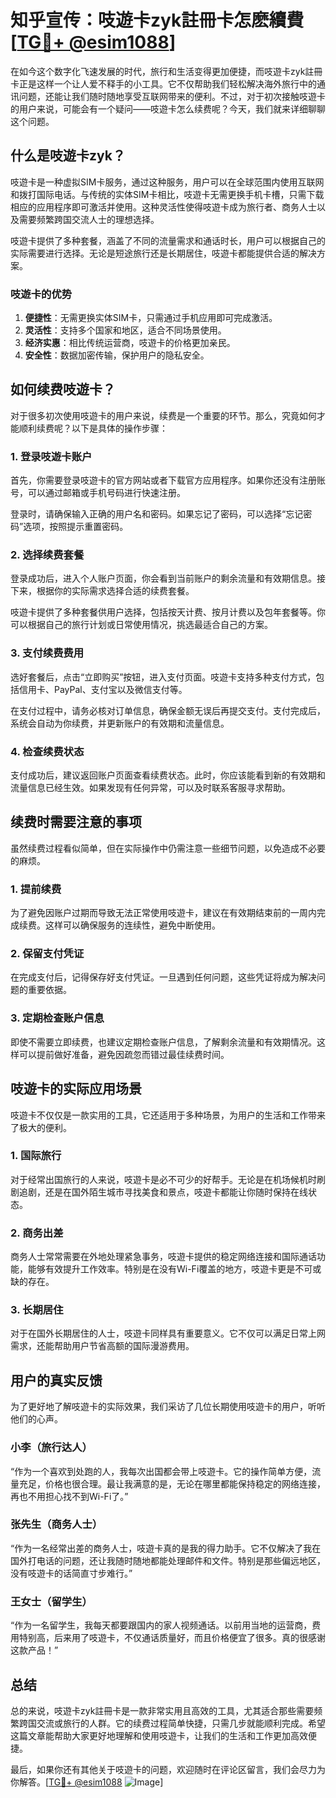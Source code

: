 # 知乎宣传：吱遊卡zyk註冊卡怎麽續費[[TG💪+ @esim1088](https://t.me/s/esim1088)]

在如今这个数字化飞速发展的时代，旅行和生活变得更加便捷，而吱遊卡zyk註冊卡正是这样一个让人爱不释手的小工具。它不仅帮助我们轻松解决海外旅行中的通讯问题，还能让我们随时随地享受互联网带来的便利。不过，对于初次接触吱遊卡的用户来说，可能会有一个疑问——吱遊卡怎么续费呢？今天，我们就来详细聊聊这个问题。

## 什么是吱遊卡zyk？

吱遊卡是一种虚拟SIM卡服务，通过这种服务，用户可以在全球范围内使用互联网和拨打国际电话。与传统的实体SIM卡相比，吱遊卡无需更换手机卡槽，只需下载相应的应用程序即可激活并使用。这种灵活性使得吱遊卡成为旅行者、商务人士以及需要频繁跨国交流人士的理想选择。

吱遊卡提供了多种套餐，涵盖了不同的流量需求和通话时长，用户可以根据自己的实际需要进行选择。无论是短途旅行还是长期居住，吱遊卡都能提供合适的解决方案。

### 吱遊卡的优势

1. **便捷性**：无需更换实体SIM卡，只需通过手机应用即可完成激活。
2. **灵活性**：支持多个国家和地区，适合不同场景使用。
3. **经济实惠**：相比传统运营商，吱遊卡的价格更加亲民。
4. **安全性**：数据加密传输，保护用户的隐私安全。

## 如何续费吱遊卡？

对于很多初次使用吱遊卡的用户来说，续费是一个重要的环节。那么，究竟如何才能顺利续费呢？以下是具体的操作步骤：

### 1. 登录吱遊卡账户

首先，你需要登录吱遊卡的官方网站或者下载官方应用程序。如果你还没有注册账号，可以通过邮箱或手机号码进行快速注册。

登录时，请确保输入正确的用户名和密码。如果忘记了密码，可以选择“忘记密码”选项，按照提示重置密码。

### 2. 选择续费套餐

登录成功后，进入个人账户页面，你会看到当前账户的剩余流量和有效期信息。接下来，根据你的实际需求选择合适的续费套餐。

吱遊卡提供了多种套餐供用户选择，包括按天计费、按月计费以及包年套餐等。你可以根据自己的旅行计划或日常使用情况，挑选最适合自己的方案。

### 3. 支付续费费用

选好套餐后，点击“立即购买”按钮，进入支付页面。吱遊卡支持多种支付方式，包括信用卡、PayPal、支付宝以及微信支付等。

在支付过程中，请务必核对订单信息，确保金额无误后再提交支付。支付完成后，系统会自动为你续费，并更新账户的有效期和流量信息。

### 4. 检查续费状态

支付成功后，建议返回账户页面查看续费状态。此时，你应该能看到新的有效期和流量信息已经生效。如果发现有任何异常，可以及时联系客服寻求帮助。

## 续费时需要注意的事项

虽然续费过程看似简单，但在实际操作中仍需注意一些细节问题，以免造成不必要的麻烦。

### 1. 提前续费

为了避免因账户过期而导致无法正常使用吱遊卡，建议在有效期结束前的一周内完成续费。这样可以确保服务的连续性，避免中断使用。

### 2. 保留支付凭证

在完成支付后，记得保存好支付凭证。一旦遇到任何问题，这些凭证将成为解决问题的重要依据。

### 3. 定期检查账户信息

即使不需要立即续费，也建议定期检查账户信息，了解剩余流量和有效期情况。这样可以提前做好准备，避免因疏忽而错过最佳续费时间。

## 吱遊卡的实际应用场景

吱遊卡不仅仅是一款实用的工具，它还适用于多种场景，为用户的生活和工作带来了极大的便利。

### 1. 国际旅行

对于经常出国旅行的人来说，吱遊卡是必不可少的好帮手。无论是在机场候机时刷剧追剧，还是在国外陌生城市寻找美食和景点，吱遊卡都能让你随时保持在线状态。

### 2. 商务出差

商务人士常常需要在外地处理紧急事务，吱遊卡提供的稳定网络连接和国际通话功能，能够有效提升工作效率。特别是在没有Wi-Fi覆盖的地方，吱遊卡更是不可或缺的存在。

### 3. 长期居住

对于在国外长期居住的人士，吱遊卡同样具有重要意义。它不仅可以满足日常上网需求，还能帮助用户节省高额的国际漫游费用。

## 用户的真实反馈

为了更好地了解吱遊卡的实际效果，我们采访了几位长期使用吱遊卡的用户，听听他们的心声。

### 小李（旅行达人）

“作为一个喜欢到处跑的人，我每次出国都会带上吱遊卡。它的操作简单方便，流量充足，价格也很合理。最让我满意的是，无论在哪里都能保持稳定的网络连接，再也不用担心找不到Wi-Fi了。”

### 张先生（商务人士）

“作为一名经常出差的商务人士，吱遊卡真的是我的得力助手。它不仅解决了我在国外打电话的问题，还让我随时随地都能处理邮件和文件。特别是那些偏远地区，没有吱遊卡的话简直寸步难行。”

### 王女士（留学生）

“作为一名留学生，我每天都要跟国内的家人视频通话。以前用当地的运营商，费用特别高，后来用了吱遊卡，不仅通话质量好，而且价格便宜了很多。真的很感谢这款产品！”

## 总结

总的来说，吱遊卡zyk註冊卡是一款非常实用且高效的工具，尤其适合那些需要频繁跨国交流或旅行的人群。它的续费过程简单快捷，只需几步就能顺利完成。希望这篇文章能帮助大家更好地理解和使用吱遊卡，让我们的生活和工作更加高效便捷。

最后，如果你还有其他关于吱遊卡的问题，欢迎随时在评论区留言，我们会尽力为你解答。[[TG💪+ @esim1088](https://t.me/s/esim1088) ![Image](https://i.postimg.cc/4NQfJmqS/Snipaste-2025-05-13-00-14-12.png)]